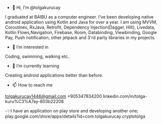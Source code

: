 - 👋 Hi, I’m @tolgakurucay

I graduated at BAIBU as a computer engineer. I've been developing native android application using Kotlin and Java for over a year. I am using MVVM, Coroutines, RxJava, Retrofit, Dependency Injection(Dagger, Hilt), Livedata, Kotlin Flows,Navigation, Firebase, Room, Databinding, Viewbinding, Google Pay, Push notification, other jetpack and 3'rd party libraries in my projects.

- 👀 I’m interested in

Coding, swimming, walking etc..

- 🌱 I’m currently learning

Creating android applications better than before.

- 📫 How to reach me 

tolgakurucay1446@gmail.com
+905347834200
linkedin.com/in/tolga-kuru%C3%A7ay-803b22208

-✨I have an application on play store and developing another one;
play.google.com/store/apps/details?id=com.tolgakurucay.cryptotolga





<!---
tolgakurucay/tolgakurucay is a ✨ special ✨ repository because its `README.md` (this file) appears on your GitHub profile.
You can click the Preview link to take a look at your changes.
--->
